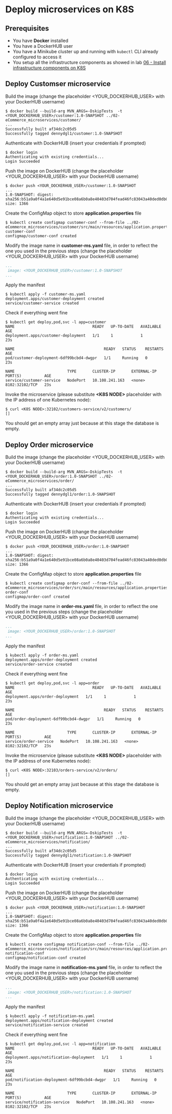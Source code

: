 # Deploy microservices on K8S

## Prerequisites

- You have **Docker** installed
- You have a DockerHUB user
- You have a Minikube cluster up and running with `kubectl` CLI already configured to access it
- You setup all the infrastructure components as showed in lab [06 - Install infrastructure components on K8S](labs/06-Install_infrastructure_components_on_K8S/README.md)

## Deploy Customser microservice

Build the image (change the placeholder \<YOUR_DOCKERHUB_USER\> with your DockerHUB username)

```console
$ docker build --build-arg MVN_ARGS=-DskipTests  -t <YOUR_DOCKERHUB_USER>/customer:1.0-SNAPSHOT ../02-eCommerce_microservices/customer/
...
Successfully built af34dc2c05d5
Successfully tagged dennydgl1/customer:1.0-SNAPSHOT
```

Authenticate with DockerHUB (insert your credentials if prompted)

``` console
$ docker login
Authenticating with existing credentials...
Login Succeeded
```

Push the image on DockerHUB (change the placeholder \<YOUR_DOCKERHUB_USER\> with your DockerHUB username)

``` console
$ docker push <YOUR_DOCKERHUB_USER>/customer:1.0-SNAPSHOT
...
1.0-SNAPSHOT: digest: sha256:b51a9a0f4a1e640d5e91bce08a6b0a8e40403d704fead46fc83043a40ded0db0 size: 1366
```

Create the ConfigMap object to store **application.properties** file

```console
$ kubectl create configmap customer-conf --from-file ../02-eCommerce_microservices/customer/src/main/resources/application.properties customer-conf
configmap/customer-conf created
```

Modify the image name in **customer-ms.yaml** file, in order to reflect the one you used in the previous steps (change the placeholder \<YOUR_DOCKERHUB_USER\> with your DockerHUB username)

```yaml
...
 image: <YOUR_DOCKERHUB_USER>/customer:1.0-SNAPSHOT
...
```

Apply the manifest

```console
$ kubectl apply -f customer-ms.yaml
deployment.apps/customer-deployment created
service/customer-service created
```

Check if everything went fine

```console
$ kubectl get deploy,pod,svc -l app=customer
NAME                                  READY   UP-TO-DATE   AVAILABLE   AGE
deployment.apps/customer-deployment   1/1     1            1           23s

NAME                                       READY   STATUS    RESTARTS   AGE
pod/customer-deployment-6df99bcbd4-dwgpr   1/1     Running   0          23s

NAME                       TYPE       CLUSTER-IP       EXTERNAL-IP   PORT(S)          AGE
service/customer-service   NodePort   10.108.241.163   <none>        8102:32102/TCP   23s
```

Invoke the microservice (please substitute **\<K8S NODE\>** placeholder with the IP address of one Kubernetes node):

```console
$ curl <K8S NODE>:32102/customers-service/v2/customers/
[]
```

You should get an empty array just because at this stage the database is empty.

## Deploy Order microservice

Build the image (change the placeholder \<YOUR_DOCKERHUB_USER\> with your DockerHUB username)

```console
$ docker build --build-arg MVN_ARGS=-DskipTests  -t <YOUR_DOCKERHUB_USER>/order:1.0-SNAPSHOT ../02-eCommerce_microservices/order/
...
Successfully built af34dc2c05d5
Successfully tagged dennydgl1/order:1.0-SNAPSHOT
```

Authenticate with DockerHUB (insert your credentials if prompted)

``` console
$ docker login
Authenticating with existing credentials...
Login Succeeded
```

Push the image on DockerHUB (change the placeholder \<YOUR_DOCKERHUB_USER\> with your DockerHUB username)

``` console
$ docker push <YOUR_DOCKERHUB_USER>/order:1.0-SNAPSHOT
...
1.0-SNAPSHOT: digest: sha256:b51a9a0f4a1e640d5e91bce08a6b0a8e40403d704fead46fc83043a40ded0db0 size: 1366
```

Create the ConfigMap object to store **application.properties** file

```console
$ kubectl create configmap order-conf --from-file ../02-eCommerce_microservices/order/src/main/resources/application.properties order-conf
configmap/order-conf created
```

Modify the image name in **order-ms.yaml** file, in order to reflect the one you used in the previous steps (change the placeholder \<YOUR_DOCKERHUB_USER\> with your DockerHUB username)

```yaml
...
 image: <YOUR_DOCKERHUB_USER>/order:1.0-SNAPSHOT
...
```

Apply the manifest

```console
$ kubectl apply -f order-ms.yaml
deployment.apps/order-deployment created
service/order-service created
```

Check if everything went fine

```console
$ kubectl get deploy,pod,svc -l app=order
NAME                                  READY   UP-TO-DATE   AVAILABLE   AGE
deployment.apps/order-deployment   1/1     1            1           23s

NAME                                       READY   STATUS    RESTARTS   AGE
pod/order-deployment-6df99bcbd4-dwgpr   1/1     Running   0          23s

NAME                       TYPE       CLUSTER-IP       EXTERNAL-IP   PORT(S)          AGE
service/order-service   NodePort   10.108.241.163   <none>        8102:32102/TCP   23s
```

Invoke the microservice (please substitute **\<K8S NODE\>** placeholder with the IP address of one Kubernetes node):

```console
$ curl <K8S NODE>:32103/orders-service/v2/orders/
[]
```

You should get an empty array just because at this stage the database is empty.

## Deploy Notification microservice

Build the image (change the placeholder \<YOUR_DOCKERHUB_USER\> with your DockerHUB username)

```console
$ docker build --build-arg MVN_ARGS=-DskipTests  -t <YOUR_DOCKERHUB_USER>/notification:1.0-SNAPSHOT ../02-eCommerce_microservices/notification/
...
Successfully built af34dc2c05d5
Successfully tagged dennydgl1/notification:1.0-SNAPSHOT
```

Authenticate with DockerHUB (insert your credentials if prompted)

``` console
$ docker login
Authenticating with existing credentials...
Login Succeeded
```

Push the image on DockerHUB (change the placeholder \<YOUR_DOCKERHUB_USER\> with your DockerHUB username)

``` console
$ docker push <YOUR_DOCKERHUB_USER>/notification:1.0-SNAPSHOT
...
1.0-SNAPSHOT: digest: sha256:b51a9a0f4a1e640d5e91bce08a6b0a8e40403d704fead46fc83043a40ded0db0 size: 1366
```

Create the ConfigMap object to store **application.properties** file

```console
$ kubectl create configmap notification-conf --from-file ../02-eCommerce_microservices/notification/src/main/resources/application.properties notification-conf
configmap/notification-conf created
```

Modify the image name in **notification-ms.yaml** file, in order to reflect the one you used in the previous steps (change the placeholder \<YOUR_DOCKERHUB_USER\> with your DockerHUB username)

```yaml
...
 image: <YOUR_DOCKERHUB_USER>/notification:1.0-SNAPSHOT
...
```

Apply the manifest

```console
$ kubectl apply -f notification-ms.yaml
deployment.apps/notification-deployment created
service/notification-service created
```

Check if everything went fine

```console
$ kubectl get deploy,pod,svc -l app=notification
NAME                                  READY   UP-TO-DATE   AVAILABLE   AGE
deployment.apps/notification-deployment   1/1     1            1           23s

NAME                                       READY   STATUS    RESTARTS   AGE
pod/notification-deployment-6df99bcbd4-dwgpr   1/1     Running   0          23s

NAME                       TYPE       CLUSTER-IP       EXTERNAL-IP   PORT(S)          AGE
service/notification-service   NodePort   10.108.241.163   <none>        8102:32102/TCP   23s
```
